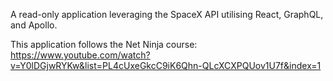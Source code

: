 A read-only application leveraging the SpaceX API utilising React, GraphQL, and Apollo. 

This application follows the Net Ninja course:  
https://www.youtube.com/watch?v=Y0lDGjwRYKw&list=PL4cUxeGkcC9iK6Qhn-QLcXCXPQUov1U7f&index=1 
